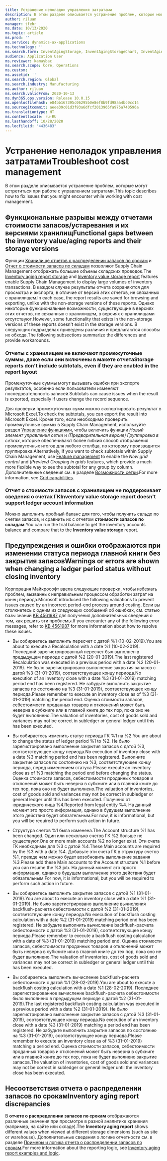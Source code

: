 ```yaml
---
title: Устранение неполадок управления затратами
description: В этом разделе описывается устранение проблем, которые могут встретиться при работе с управлением затратами.
author: riluan
manager: tfehr
ms.date: 10/13/2020
ms.topic: article
ms.prod: ''
ms.service: dynamics-ax-applications
ms.technology: ''
ms.search.form: InventAgingStorage, InventAgingStorageChart, InventAgingStorageDetails, InventValueProcess, InventValueReportSetup, InventClosing
audience: Application User
ms.reviewer: kamaybac
ms.search.scope: Core, Operations
ms.custom: ''
ms.assetid: ''
ms.search.region: Global
ms.search.industry: Manufacturing
ms.author: riluan
ms.search.validFrom: 2020-10-13
ms.dyn365.ops.version: Release 10.0.15
ms.openlocfilehash: e84bb167395c06295b0e8ef8b9fd98aa4bc0cc14
ms.sourcegitcommit: aeee39c01d3f93a6dfcf2013965fa975a740596a
ms.translationtype: HT
ms.contentlocale: ru-RU
ms.lasthandoff: 10/28/2020
ms.locfileid: "4436483"
---
```

# <a name="troubleshoot-cost-management"></a><span data-ttu-id="4b39c-103">Устранение неполадок управления затратами</span><span class="sxs-lookup"><span data-stu-id="4b39c-103">Troubleshoot cost management</span></span>

<span data-ttu-id="4b39c-104">В этом разделе описывается устранение проблем, которые могут встретиться при работе с управлением затратами.</span><span class="sxs-lookup"><span data-stu-id="4b39c-104">This topic describes how to fix issues that you might encounter while working with cost management.</span></span>

## <a name="functional-gaps-between-the-inventory-valueaging-reports-and-their-storage-versions"></a><span data-ttu-id="4b39c-105">Функциональные разрывы между отчетами стоимости запасов/устаревания и их версиями хранилищ</span><span class="sxs-lookup"><span data-stu-id="4b39c-105">Functional gaps between the inventory value/aging reports and their storage versions</span></span>

<span data-ttu-id="4b39c-106">Функции [Хранилище отчетов о распределении запасов по срокам](inventory-aging-report-storage.md) и [Отчет о стоимости запасов по складам](inventory-value-report-storage.md) позволяют Supply Chain Management отображать большие объемы складских проводок.</span><span class="sxs-lookup"><span data-stu-id="4b39c-106">The [Inventory aging report storage](inventory-aging-report-storage.md) and [Inventory value storage report](inventory-value-report-storage.md) features enable Supply Chain Management to display large volumes of inventory transactions.</span></span> <span data-ttu-id="4b39c-107">В каждом случае результаты отчета сохраняются для просмотра и экспорта, в отличие от версий этих отчетов, не связанных с хранилищем.</span><span class="sxs-lookup"><span data-stu-id="4b39c-107">In each case, the report results are saved for browsing and exporting, unlike with the non-storage versions of these reports.</span></span> <span data-ttu-id="4b39c-108">Однако некоторые функциональные возможности, существующие в версиях этих отчетов, не связанных с хранилищем, в версиях с хранилищами отсутствуют.</span><span class="sxs-lookup"><span data-stu-id="4b39c-108">However, some functionality that exists in the non-storage versions of these reports doesn't exist in the storage versions.</span></span> <span data-ttu-id="4b39c-109">В следующих подразделах приведены различия и предлагаются способы их обхода.</span><span class="sxs-lookup"><span data-stu-id="4b39c-109">The following subsections summarize the differences and provide workarounds.</span></span>

### <a name="storage-reports-dont-include-subtotals-even-if-they-are-enabled-in-the-report-layout"></a><span data-ttu-id="4b39c-110">Отчеты с хранилищем не включают промежуточные суммы, даже если они включены в макете отчета</span><span class="sxs-lookup"><span data-stu-id="4b39c-110">Storage reports don't include subtotals, even if they are enabled in the report layout</span></span>

<span data-ttu-id="4b39c-111">Промежуточные суммы могут вызывать ошибки при экспорте результатов, особенно если пользователи изменяют последовательность записей.</span><span class="sxs-lookup"><span data-stu-id="4b39c-111">Subtotals can cause issues when the result is exported, especially if users change the record sequence.</span></span>

<span data-ttu-id="4b39c-112">Для проверки промежуточных сумм можно экспортировать результат в Microsoft Excel.</span><span class="sxs-lookup"><span data-stu-id="4b39c-112">To check the subtotals, you can export the result into Microsoft Excel.</span></span> <span data-ttu-id="4b39c-113">Кроме того, если необходимо проверить промежуточные суммы в Supply Chain Management, используйте раздел [Управление функциями](../../fin-ops-core/fin-ops/get-started/feature-management/feature-management-overview.md), чтобы включить функции *Новый элемент управления сетки* и *(Предварительная версия) Группировка в сетках*, которые обеспечивают более гибкий способ отображения промежуточных итогов для любого столбца, по которому производится группировка.</span><span class="sxs-lookup"><span data-stu-id="4b39c-113">Alternatively, if you want to check subtotals within Supply Chain Management, use [Feature management](../../fin-ops-core/fin-ops/get-started/feature-management/feature-management-overview.md) to enable the *New grid control* and *(Preview) Grouping in grids* features, which provide a much more flexible way to see the subtotal for any group by column.</span></span> <span data-ttu-id="4b39c-114">Дополнительные сведения см. в разделе [Возможности сетки](../../fin-ops-core/fin-ops/get-started/grid-capabilities.md).</span><span class="sxs-lookup"><span data-stu-id="4b39c-114">For more information, see [Grid capabilities](../../fin-ops-core/fin-ops/get-started/grid-capabilities.md).</span></span>

### <a name="inventory-value-storage-report-doesnt-support-ledger-account-information"></a><span data-ttu-id="4b39c-115">Отчет о стоимости запасов с хранилищем не поддерживает сведения о счетах ГК</span><span class="sxs-lookup"><span data-stu-id="4b39c-115">Inventory value storage report doesn't support ledger account information</span></span>

<span data-ttu-id="4b39c-116">Можно выполнить пробный баланс для того, чтобы получить сальдо по счетам запасов, и сравнить их с отчетом **стоимости запасов по складам**.</span><span class="sxs-lookup"><span data-stu-id="4b39c-116">You can run the trial balance to get the inventory accounts balance and compare that to the **Inventory value storage** report.</span></span>

## <a name="warnings-or-errors-are-shown-when-changing-a-ledger-period-status-without-closing-inventory"></a><span data-ttu-id="4b39c-117">Предупреждения и ошибки отображаются при изменении статуса периода главной книги без закрытия запасов</span><span class="sxs-lookup"><span data-stu-id="4b39c-117">Warnings or errors are shown when changing a ledger period status without closing inventory</span></span>

<span data-ttu-id="4b39c-118">Корпорация Майкрософт ввела следующие проверки, чтобы избежать проблем, вызванных неправильным процессом обработки затрат на конец периода.</span><span class="sxs-lookup"><span data-stu-id="4b39c-118">Microsoft introduced the following validations to prevent issues caused by an incorrect period-end process around costing.</span></span> <span data-ttu-id="4b39c-119">Если вы столкнетесь с одним из следующих сообщений об ошибках, см. статью базы знаний [KB 4561987](https://fix.lcs.dynamics.com/Issue/Details?kb=4561987&bugId=445351&dbType=3&qc=f514f2adcddcddceec43af58c26ae8a9020effdc7cdfe085d9d0deeb8cc7b6a3) для получения дополнительных сведений о том, как решить эти проблемы.</span><span class="sxs-lookup"><span data-stu-id="4b39c-119">If you encounter any of the following error messages, refer to [KB 4561987](https://fix.lcs.dynamics.com/Issue/Details?kb=4561987&bugId=445351&dbType=3&qc=f514f2adcddcddceec43af58c26ae8a9020effdc7cdfe085d9d0deeb8cc7b6a3) for more information about how to resolve these issues.</span></span>

- <span data-ttu-id="4b39c-120">Вы собираетесь выполнить пересчет с датой %1 (10-02-2019).</span><span class="sxs-lookup"><span data-stu-id="4b39c-120">You are about to execute a Recalculation with a date %1 (10-02-2019).</span></span> <span data-ttu-id="4b39c-121">Последний зарегистрированный пересчет был выполнен в предыдущем периоде с датой %2 (20-01-2019).</span><span class="sxs-lookup"><span data-stu-id="4b39c-121">The last registered Recalculation was executed in a previous period with a date %2 (20-01-2019).</span></span> <span data-ttu-id="4b39c-122">Не было зарегистрировано выполнение закрытия запасов с датой %3 (31-01-2019), соответствующее концу периода.</span><span class="sxs-lookup"><span data-stu-id="4b39c-122">No execution of an inventory close with a date %3 (31-01-2019) matching period end has been registered.</span></span> <span data-ttu-id="4b39c-123">Не забудьте выполнить закрытие запасов по состоянию на %3 (31-01-2019), соответствующее концу периода.</span><span class="sxs-lookup"><span data-stu-id="4b39c-123">Please remember to execute an inventory close as of %3 (31-01-2019) matching the period end.</span></span> <span data-ttu-id="4b39c-124">Оценка стоимости запасов, себестоимости проданных товаров и отклонений может быть неверна в субкниге или в главной книге до тех пор, пока оно не будет выполнено.</span><span class="sxs-lookup"><span data-stu-id="4b39c-124">The valuation of inventories, cost of goods sold and variances may not be correct in subledger or general ledger until this has been executed.</span></span>

- <span data-ttu-id="4b39c-125">Вы собираетесь изменить статус периода ГК %1 на %2.</span><span class="sxs-lookup"><span data-stu-id="4b39c-125">You are about to change the status of ledger period %1 to %2.</span></span> <span data-ttu-id="4b39c-126">Не было зарегистрировано выполнение закрытия запасов с датой %3, соответствующее концу периода.</span><span class="sxs-lookup"><span data-stu-id="4b39c-126">No execution of inventory close with a date %3 matching period end has been registered.</span></span> <span data-ttu-id="4b39c-127">Выполните закрытие запасов по состоянию на %3, соответствующее концу периода, перед изменением статуса.</span><span class="sxs-lookup"><span data-stu-id="4b39c-127">Please execute an inventory close as of %3 matching the period end before changing the status.</span></span> <span data-ttu-id="4b39c-128">Оценка стоимости запасов, себестоимости проданных товаров и отклонений может быть неверна в субкниге или в главной книге до тех пор, пока оно не будет выполнено.</span><span class="sxs-lookup"><span data-stu-id="4b39c-128">The valuation of inventories, cost of goods sold and variances may not be correct in subledger or general ledger until this has been executed.</span></span> <span data-ttu-id="4b39c-129">Получено от юридического лица %4.</span><span class="sxs-lookup"><span data-stu-id="4b39c-129">Reported from legal entity %4.</span></span> <span data-ttu-id="4b39c-130">На данный момент это просто информация, однако в будущем выполнение этого действия будет обязательным.</span><span class="sxs-lookup"><span data-stu-id="4b39c-130">For now, it is informational, but you will be required to perform such action in future.</span></span>

- <span data-ttu-id="4b39c-131">Структура счетов %1 была изменена.</span><span class="sxs-lookup"><span data-stu-id="4b39c-131">The Account structure %1 has been changed.</span></span> <span data-ttu-id="4b39c-132">Один или несколько счетов ГК %2 больше не существуют.</span><span class="sxs-lookup"><span data-stu-id="4b39c-132">One or more main accounts %2 no longer exist.</span></span> <span data-ttu-id="4b39c-133">Эти счета ГК необходимы для %3 с датой %4.</span><span class="sxs-lookup"><span data-stu-id="4b39c-133">These Main accounts are required by the %3 with a date %4.</span></span> <span data-ttu-id="4b39c-134">Добавьте эти счета ГК в структуру счетов %1, прежде чем можно будет возобновить выполнение задания %3.</span><span class="sxs-lookup"><span data-stu-id="4b39c-134">Please add these Main accounts to the Account structure %1 before you can resume the %3 job.</span></span> <span data-ttu-id="4b39c-135">На данный момент это просто информация, однако в будущем выполнение этого действия будет обязательным.</span><span class="sxs-lookup"><span data-stu-id="4b39c-135">For now, it is informational, but you will be required to perform such action in future.</span></span>

- <span data-ttu-id="4b39c-136">Вы собираетесь выполнить закрытие запасов с датой %1 (31-01-2019).</span><span class="sxs-lookup"><span data-stu-id="4b39c-136">You are about to execute an inventory close with a date %1 (31-01-2019).</span></span> <span data-ttu-id="4b39c-137">Не было зарегистрировано выполнение вычисления backflush-расчета себестоимости с датой %2 (31-01-2019), соответствующее концу периода.</span><span class="sxs-lookup"><span data-stu-id="4b39c-137">No execution of backflush costing calculation with a date %2 (31-01-2019) matching period end has been registered.</span></span> <span data-ttu-id="4b39c-138">Не забудьте выполнить вычисление backflush-расчета себестоимости с датой %3 (31-01-2019), соответствующее концу периода.</span><span class="sxs-lookup"><span data-stu-id="4b39c-138">Please remember to execute a backflush costing calculation with a date of %3 (31-01-2019) matching period end.</span></span> <span data-ttu-id="4b39c-139">Оценка стоимости запасов, себестоимости проданных товаров и отклонений может быть неверна в субкниге или в главной книге до тех пор, пока оно не будет выполнено.</span><span class="sxs-lookup"><span data-stu-id="4b39c-139">The valuation of inventories, cost of goods sold and variances may not be correct in subledger or general ledger until this has been executed.</span></span>

- <span data-ttu-id="4b39c-140">Вы собираетесь выполнить вычисление backflush-расчета себестоимости с датой %1 (28-02-2019).</span><span class="sxs-lookup"><span data-stu-id="4b39c-140">You are about to execute a backflush costing calculation with a date %1 (28-02-2019).</span></span> <span data-ttu-id="4b39c-141">Последнее зарегистрированное вычисление backflush-расчета себестоимости было выполнено в предыдущем периоде с датой %2 (31-01-2019).</span><span class="sxs-lookup"><span data-stu-id="4b39c-141">The last registered backflush costing calculation was executed in a previous period with a date %2 (31-01-2019).</span></span> <span data-ttu-id="4b39c-142">Не было зарегистрировано выполнение закрытие запасов с датой %3 (31-01-2019), соответствующее концу периода.</span><span class="sxs-lookup"><span data-stu-id="4b39c-142">No execution of an inventory close with a date %3 (31-01-2019) matching a period end has been registered.</span></span>
<span data-ttu-id="4b39c-143">Не забудьте выполнить закрытие запасов по состоянию на %3 (31-01-2019), соответствующее концу периода.</span><span class="sxs-lookup"><span data-stu-id="4b39c-143">Please remember to execute an inventory close as of %3 (31-01-2019) matching a period end.</span></span> <span data-ttu-id="4b39c-144">Оценка стоимости запасов, себестоимости проданных товаров и отклонений может быть неверна в субкниге или в главной книге до тех пор, пока не будет выполнено закрытие запасов.</span><span class="sxs-lookup"><span data-stu-id="4b39c-144">The valuation of inventories, cost of goods sold and variances may not be correct in subledger or general ledger until the inventory close has been executed.</span></span>

## <a name="inventory-aging-report-discrepancies"></a><span data-ttu-id="4b39c-145">Несоответствия отчета о распределении запасов по срокам</span><span class="sxs-lookup"><span data-stu-id="4b39c-145">Inventory aging report discrepancies</span></span>

<span data-ttu-id="4b39c-146">В **отчете о распределении запасов по срокам** отображаются различные значения при просмотре в разной аналитике хранения (например, на сайте или складе).</span><span class="sxs-lookup"><span data-stu-id="4b39c-146">The **Inventory aging report** shows different values when viewed at different storage dimensions (such as site or warehouse).</span></span> <span data-ttu-id="4b39c-147">Дополнительные сведения о логике отчетности см. в разделе [Примеры и логика отчета о распределении запасов по срокам](inventory-aging-report.md).</span><span class="sxs-lookup"><span data-stu-id="4b39c-147">For more information about the reporting logic, see [Inventory aging report examples and logic](inventory-aging-report.md).</span></span>
